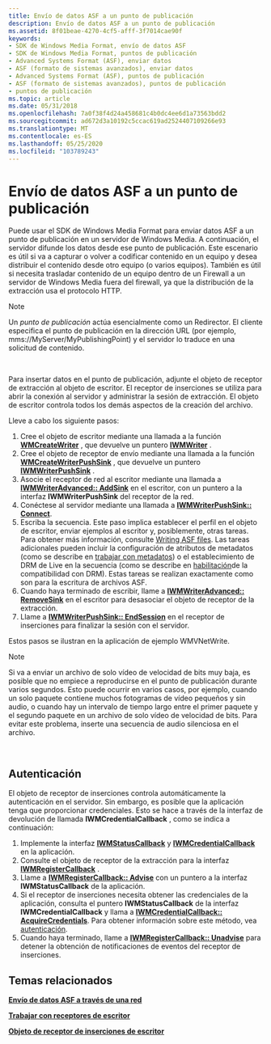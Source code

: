 ```yaml
---
title: Envío de datos ASF a un punto de publicación
description: Envío de datos ASF a un punto de publicación
ms.assetid: 8f01beae-4270-4cf5-afff-3f7014cae90f
keywords:
- SDK de Windows Media Format, envío de datos ASF
- SDK de Windows Media Format, puntos de publicación
- Advanced Systems Format (ASF), enviar datos
- ASF (formato de sistemas avanzados), enviar datos
- Advanced Systems Format (ASF), puntos de publicación
- ASF (formato de sistemas avanzados), puntos de publicación
- puntos de publicación
ms.topic: article
ms.date: 05/31/2018
ms.openlocfilehash: 7a0f38f4d24a458681c4b0dc4ee6d1a73563bdd2
ms.sourcegitcommit: ad672d3a10192c5ccac619ad2524407109266e93
ms.translationtype: MT
ms.contentlocale: es-ES
ms.lasthandoff: 05/25/2020
ms.locfileid: "103789243"
---
```

# <a name="sending-asf-data-to-a-publishing-point"></a>Envío de datos ASF a un punto de publicación

Puede usar el SDK de Windows Media Format para enviar datos ASF a un punto de publicación en un servidor de Windows Media. A continuación, el servidor difunde los datos desde ese punto de publicación. Este escenario es útil si va a capturar o volver a codificar contenido en un equipo y desea distribuir el contenido desde otro equipo (o varios equipos). También es útil si necesita trasladar contenido de un equipo dentro de un Firewall a un servidor de Windows Media fuera del firewall, ya que la distribución de la extracción usa el protocolo HTTP.

> [!Note]  
> Un *punto de publicación* actúa esencialmente como un Redirector. El cliente especifica el punto de publicación en la dirección URL (por ejemplo, mms://MyServer/MyPublishingPoint) y el servidor lo traduce en una solicitud de contenido.

 

Para insertar datos en el punto de publicación, adjunte el objeto de receptor de extracción al objeto de escritor. El receptor de inserciones se utiliza para abrir la conexión al servidor y administrar la sesión de extracción. El objeto de escritor controla todos los demás aspectos de la creación del archivo.

Lleve a cabo los siguiente pasos:

1.  Cree el objeto de escritor mediante una llamada a la función [**WMCreateWriter**](/previous-versions/windows/desktop/api/Wmsdkidl/nf-wmsdkidl-wmcreatewriter) , que devuelve un puntero [**IWMWriter**](/previous-versions/windows/desktop/api/wmsdkidl/nn-wmsdkidl-iwmwriter) .
2.  Cree el objeto de receptor de envío mediante una llamada a la función [**WMCreateWriterPushSink**](/previous-versions/windows/desktop/api/wmsdkidl/nf-wmsdkidl-wmcreatewriterpushsink) , que devuelve un puntero [**IWMWriterPushSink**](/previous-versions/windows/desktop/api/wmsdkidl/nn-wmsdkidl-iwmwriterpushsink) .
3.  Asocie el receptor de red al escritor mediante una llamada a [**IWMWriterAdvanced:: AddSink**](/previous-versions/windows/desktop/api/Wmsdkidl/nf-wmsdkidl-iwmwriteradvanced-addsink) en el escritor, con un puntero a la interfaz **IWMWriterPushSink** del receptor de la red.
4.  Conéctese al servidor mediante una llamada a [**IWMWriterPushSink:: Connect**](/previous-versions/windows/desktop/api/Wmsdkidl/nf-wmsdkidl-iwmwriterpushsink-connect).
5.  Escriba la secuencia. Este paso implica establecer el perfil en el objeto de escritor, enviar ejemplos al escritor y, posiblemente, otras tareas. Para obtener más información, consulte [Writing ASF files](writing-asf-files.md). Las tareas adicionales pueden incluir la configuración de atributos de metadatos (como se describe en [trabajar con metadatos](working-with-metadata.md)) o el establecimiento de DRM de Live en la secuencia (como se describe en [habilitación](enabling-drm-support.md)de la compatibilidad con DRM). Estas tareas se realizan exactamente como son para la escritura de archivos ASF.
6.  Cuando haya terminado de escribir, llame a [**IWMWriterAdvanced:: RemoveSink**](/previous-versions/windows/desktop/api/Wmsdkidl/nf-wmsdkidl-iwmwriteradvanced-removesink) en el escritor para desasociar el objeto de receptor de la extracción.
7.  Llame a [**IWMWriterPushSink:: EndSession**](/previous-versions/windows/desktop/api/Wmsdkidl/nf-wmsdkidl-iwmwriterpushsink-endsession) en el receptor de inserciones para finalizar la sesión con el servidor.

Estos pasos se ilustran en la aplicación de ejemplo WMVNetWrite.

> [!Note]  
> Si va a enviar un archivo de solo vídeo de velocidad de bits muy baja, es posible que no empiece a reproducirse en el punto de publicación durante varios segundos. Esto puede ocurrir en varios casos, por ejemplo, cuando un solo paquete contiene muchos fotogramas de vídeo pequeños y sin audio, o cuando hay un intervalo de tiempo largo entre el primer paquete y el segundo paquete en un archivo de solo vídeo de velocidad de bits. Para evitar este problema, inserte una secuencia de audio silenciosa en el archivo.

 

## <a name="authentication"></a>Autenticación

El objeto de receptor de inserciones controla automáticamente la autenticación en el servidor. Sin embargo, es posible que la aplicación tenga que proporcionar credenciales. Esto se hace a través de la interfaz de devolución de llamada **IWMCredentialCallback** , como se indica a continuación:

1.  Implemente la interfaz [**IWMStatusCallback**](/previous-versions/windows/desktop/api/wmsdkidl/nn-wmsdkidl-iwmstatuscallback) y [**IWMCredentialCallback**](/previous-versions/windows/desktop/api/wmsdkidl/nn-wmsdkidl-iwmcredentialcallback) en la aplicación.
2.  Consulte el objeto de receptor de la extracción para la interfaz [**IWMRegisterCallback**](/previous-versions/windows/desktop/api/wmsdkidl/nn-wmsdkidl-iwmregistercallback) .
3.  Llame a [**IWMRegisterCallback:: Advise**](/previous-versions/windows/desktop/api/Wmsdkidl/nf-wmsdkidl-iwmregistercallback-advise) con un puntero a la interfaz **IWMStatusCallback** de la aplicación.
4.  Si el receptor de inserciones necesita obtener las credenciales de la aplicación, consulta el puntero **IWMStatusCallback** de la interfaz **IWMCredentialCallback** y llama a [**IWMCredentialCallback:: AcquireCredentials**](/previous-versions/windows/desktop/api/Wmsdkidl/nf-wmsdkidl-iwmcredentialcallback-acquirecredentials). Para obtener información sobre este método, vea [autenticación](authentication.md).
5.  Cuando haya terminado, llame a [**IWMRegisterCallback:: Unadvise**](/previous-versions/windows/desktop/api/Wmsdkidl/nf-wmsdkidl-iwmregistercallback-unadvise) para detener la obtención de notificaciones de eventos del receptor de inserciones.

## <a name="related-topics"></a>Temas relacionados

<dl> <dt>

[**Envío de datos ASF a través de una red**](sending-asf-data-over-a-network.md)
</dt> <dt>

[**Trabajar con receptores de escritor**](working-with-writer-sinks.md)
</dt> <dt>

[**Objeto de receptor de inserciones de escritor**](writer-push-sink-object.md)
</dt> </dl>

 

 




